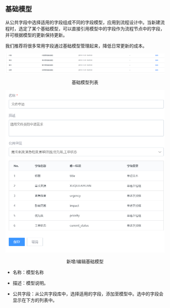 ## 基础模型

从公共字段中选择适用的字段组成不同的字段模型，应用到流程设计中。当新建流程时，选定了某个基础模型，可以直接引用模型中的字段作为流程节点中的字段，并可根据模型的更新保持更新。

我们推荐将很多常用字段通过基础模型管理起来，降低日常更新的成本。

![](../../media/d3ed947e1c52e99c7d3d11b1f3f4007e.png)

<center>基础模型列表</center>

![](../../media/3f5d635c444a8f113add6b50142d5217.png)

<center>新增/编辑基础模型</center>

-   名称：模型名称

-   描述：模型说明。

-   公共字段：从公共字段库中，选择适用的字段，添加至模型中。选中的字段会显示在下方的列表中。
